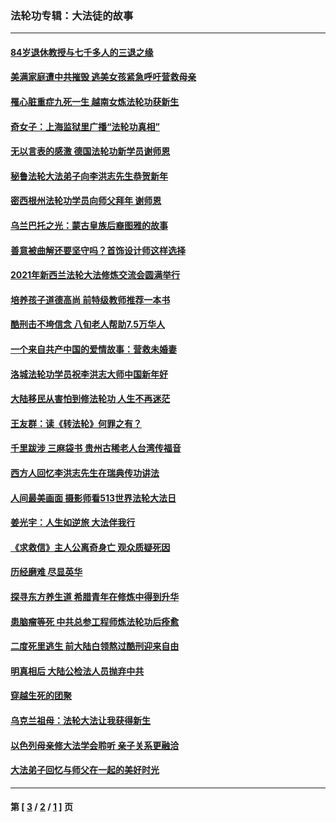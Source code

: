 ### 法轮功专辑：大法徒的故事
---
#### [84岁退休教授与七千多人的三退之缘](../../pages/nf1147481/n13796650.md?09250430) 
#### [美满家庭遭中共摧毁 逃美女孩紧急呼吁营救母亲](../../pages/nf1147481/n13792859.md?09250430) 
#### [罹心脏重症九死一生 越南女炼法轮功获新生](../../pages/nf1147481/n13732766.md?09250430) 
#### [奇女子：上海监狱里广播“法轮功真相”](../../pages/nf1147481/n13726443.md?09250430) 
#### [无以言表的感激 德国法轮功新学员谢师恩](../../pages/nf1147481/n13543790.md?09250430) 
#### [秘鲁法轮大法弟子向李洪志先生恭贺新年](../../pages/nf1147481/n13540182.md?09250430) 
#### [密西根州法轮功学员向师父拜年 谢师恩](../../pages/nf1147481/n13538183.md?09250430) 
#### [乌兰巴托之光：蒙古皇族后裔图雅的故事](../../pages/nf1147481/n13155759.md?09250430) 
#### [善意被曲解还要坚守吗？首饰设计师这样选择](../../pages/nf1147481/n13077575.md?09250430) 
#### [2021年新西兰法轮大法修炼交流会圆满举行](../../pages/nf1147481/n13033149.md?09250430) 
#### [培养孩子道德高尚 前特级教师推荐一本书](../../pages/nf1147481/n12938640.md?09250430) 
#### [酷刑击不垮信念 八旬老人帮助7.5万华人](../../pages/nf1147481/n12880712.md?09250430) 
#### [一个来自共产中国的爱情故事：营救未婚妻](../../pages/nf1147481/n12778386.md?09250430) 
#### [洛城法轮功学员祝李洪志大师中国新年好](../../pages/nf1147481/n12724685.md?09250430) 
#### [大陆移民从害怕到修法轮功 人生不再迷茫](../../pages/nf1147481/n12414325.md?09250430) 
#### [王友群：读《转法轮》何罪之有？](../../pages/nf1147481/n12408647.md?09250430) 
#### [千里跋涉 三麻袋书 贵州古稀老人台湾传福音](../../pages/nf1147481/n12198750.md?09250430) 
#### [西方人回忆李洪志先生在瑞典传功讲法](../../pages/nf1147481/n12099607.md?09250430) 
#### [人间最美画面 摄影师看513世界法轮大法日](../../pages/nf1147481/n12094118.md?09250430) 
#### [姜光宇：人生如逆旅 大法伴我行](../../pages/nf1147481/n12088664.md?09250430) 
#### [《求救信》主人公离奇身亡 观众质疑死因](../../pages/nf1147481/n11845215.md?09250430) 
#### [历经磨难 尽显英华](../../pages/nf1147481/n11723297.md?09250430) 
#### [探寻东方养生道 希腊青年在修炼中得到升华](../../pages/nf1147481/n11494502.md?09250430) 
#### [患脑瘤等死 中共总参工程师炼法轮功后痊愈](../../pages/nf1147481/n11466682.md?09250430) 
#### [二度死里逃生 前大陆白领熬过酷刑迎来自由](../../pages/nf1147481/n11368594.md?09250430) 
#### [明真相后 大陆公检法人员抛弃中共](../../pages/nf1147481/n11358618.md?09250430) 
#### [穿越生死的团聚](../../pages/nf1147481/n11258922.md?09250430) 
#### [乌克兰祖母：法轮大法让我获得新生](../../pages/nf1147481/n11269457.md?09250430) 
#### [以色列母亲修大法学会聆听 亲子关系更融洽](../../pages/nf1147481/n11268195.md?09250430) 
#### [大法弟子回忆与师父在一起的美好时光](../../pages/nf1147481/n11267759.md?09250430) 

---
#### 第 [ [3](./3.md?09250430) / [2](./2.md?09250430) / [1](./1.md?09250430) ] 页
